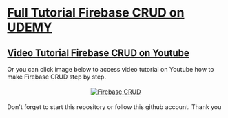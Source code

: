 # <a href="https://www.udemy.com/course/kursus-lengkap-java-dan-android-studio-build-9-apps/">Full Tutorial Firebase CRUD on UDEMY</a>

## <a href="https://www.udemy.com/course/kursus-lengkap-java-dan-android-studio-build-9-apps/">Video Tutorial Firebase CRUD on Youtube</a>

Or you can click image below to access video tutorial on Youtube how to make Firebase CRUD step by step.

<p align="center">
 <a href="https://www.youtube.com/watch?v=w5-5Lcs0zt4&list=PLpw15nut3fGBTTMRx-Tqz1fXBCNHpzEmc" target="_blank"> <img src="https://user-images.githubusercontent.com/33416633/118738428-38482700-b871-11eb-81b8-12883551a157.png" alt="Firebase CRUD" style="vertical-align:top; margin:4px"> </a>
</p>

Don't forget to start this repository or follow this github account. Thank you
